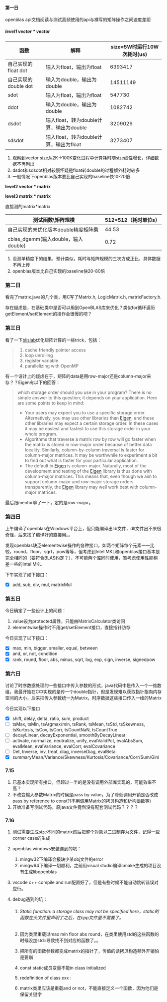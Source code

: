 #### **第一日**

openblas api文档阅读与测试高频使用的api与裸写的矩阵操作之间速度差距

##### level1 vector * vector

| 函数                 | 解释                                    | size=5W时运行10W次耗时(us) |
| -------------------- | --------------------------------------- | -------------------------- |
| 自己实现的float dot  | 输入为float，输出为float                | 6393417                    |
| 自己实现的double dot | 输入为double，输出为double              | 14511149                   |
| sdot                 | 输入为float，输出为float                | 547730                     |
| ddot                 | 输入为double，输出为double              | 1082742                    |
| dsdot                | 输入float，转为double计算，输出为double | 3209029                    |
| sdsdot               | 输入float，转为double计算，输出为float  | 3273407                    |

1. 观察到vector size从2K->100K变化过程中计算耗时随size线性增长，详细数据不再列出
2. dsdot和sdsdot相对较慢怀疑是float转double的过程额外耗时较多
3. 一般情况下openblas版本要比自己实现的baseline快10-20倍

**level2 vector * matrix**

**level3 matrix * matrix**

直接测的matrix*matrix

| 测试函数\矩阵规模                    | 512*512（耗时单位s） |
| ------------------------------------ | -------------------- |
| 自己实现的未优化版本double精度矩阵乘 | 44.53                |
| cblas_dgemm(输入double，输入double)  | 0.72                 |

1. 没测单精度下的结果，预计类似，耗时与矩阵规模的三次方成正比，具体数据不再上传
2. openblas版本比自己实现的baseline快20-80倍

### 第二日

看完了matrix.java的几个类，用C写了Matrix.h, LogicMatrix.h, matrixFactory.h.

存在疑虑是，在基础类中是否可以用到OpenBLAS库来优化？类似for循环遍历getElement/setElement的操作会很慢的吧？

### 第三日

看了一下[blislab](https://github.com/flame/blislab)优化矩阵计算的一些trick，包括：

> 1. cache friendly pointer access
> 2. loop unrolling
> 3. register variable
> 4. parallelizing with OpenMP

有一个设计上的疑虑在于，矩阵的data是用row-major还是column-major来存？？Eigen有以下的回答：

> which storage order should you use in your program? There is no simple answer to this question; it depends on your application. Here are some points to keep in mind:
>
> - Your users may expect you to use a specific storage order. Alternatively, you may use other libraries than [Eigen](https://eigen.tuxfamily.org/dox-devel/namespaceEigen.html), and these other libraries may expect a certain storage order. In these cases it may be easiest and fastest to use this storage order in your whole program.
> - Algorithms that traverse a matrix row by row will go faster when the matrix is stored in row-major order because of better data locality. Similarly, column-by-column traversal is faster for column-major matrices. It may be worthwhile to experiment a bit to find out what is faster for your particular application.
> - The default in [Eigen](https://eigen.tuxfamily.org/dox-devel/namespaceEigen.html) is column-major. Naturally, most of the development and testing of the [Eigen](https://eigen.tuxfamily.org/dox-devel/namespaceEigen.html) library is thus done with column-major matrices. This means that, even though we aim to support column-major and row-major storage orders transparently, the [Eigen](https://eigen.tuxfamily.org/dox-devel/namespaceEigen.html) library may well work best with column-major matrices.

最后跟mentor聊了一下，定的是row-major。

### 第四日

上午编译了openblas在Windows平台上，但只能编译出lib文件，dll文件出不来很奇怪，后来找了编译好的直接用。。

发现openblas缺乏elementwise操作的各种接口，如两个矩阵每个元素一一比较，round，floor，sqrt，pow等等，但考虑到Intel MKL和openblas接口基本是完全相同的（要符合BLAS约定？），不可能两个库同时使用，暂考虑使用性能稍差一些的Intel MKL

下午实现了如下接口：

- [x] add, sub, div, mul, matrixMul

### 第五日

今日确定了一些设计上的问题：

1. value设为protected属性，只能由MatrixCalculator类访问
2. elementwise操作时不用get/setElement接口，直接指针访存

今日实现了以下接口：

- [x] max, min, bigger, smaller, equal, between
- [x] and, or, not, condition
- [x] rank, round, floor, abs, minus, sqrt, log, exp, sign, inverse, signedpow

### 第六日

讨论了时序数据处理的一些接口中传入参数的形式，java代码中是传入一个一维数组，我最开始在C中实现的是传一个double指针，但是发现难以获取指针指向内存空间的大小，后来把传入参数统一为Matrix，时序数据这些接口传入一维的Matrix

今日实现以下接口

- [x] shift, delay, delta, ratio, sum, product
- [ ] tsMax, tsMin, tsArgmax/min, tsRank, tsMean, tsStd, tsSkewness, tsKurtosis, tsCov, tsCorr, tsCountNaN, tsCountTrue
- [ ] decayLinear, decayExponential, smoothByDecayLinear
- [ ] activate, normalize, neutralize, unify, evalValidPct, evalAbsSum, evalMean, evalVariance, evalCorr, evalCovariance
- [ ] Det, Inverse, inv, treat, diag, inverseDiag, evalBeta
- [x] summaryMean/Variance/Skewness/Kurtosis/Covariance/Corr/Sum/Gini

### 7.15

1. 已基本实现所有接口，但超过一半的是没有调用外部库实现的，可能效率不高？
2. 不改变输入参数Matrix的时候是pass by value，为了降低调用开销是否改成pass by reference to const?(不用调用Matrix的拷贝构造和析构函数等)
3. 开始准备写测试代码，原java文件竟然没有配套测试代码？？？？

### 7.16

1. 测试需要生成size不同的matrix然后把整个对象以二进制存为文件，记得一些corner case的生成

2. openblas windows安装遇到的坑：
   1. mingw32下编译会报缺少某obj文件的error
   2. mingw64下编译一切顺利，之前用visual studio编译cmake生成的项目没有生成libopenblas
   
3. vscode c++ compile and run配置好了，但是有些时候不能自动跳转错误对应行。

4. debug遇到的坑：

   1. ###### Static function: a storage class may not be specified here，static的函数在头文件里声明了之后，在cpp文件里不需要了。
   
   2. 因为类里重载过max min floor abs round，在类里使用std的这些函数的时候没加std::导致找不到对应的函数了。。
   
   3. 把所有的函数参数都变成matrix的指针了，传值的话拷贝构造额外开销怕是要崩
   
   4. const static成员变量不能in class initialized
   
   5. redefinition of class xxx : 
   
   6. matrix类里应该是重载and or not，不能直接定义一个函数，因为他们是保留关键字